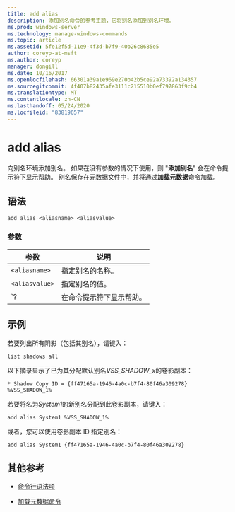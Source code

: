 ```yaml
---
title: add alias
description: 添加别名命令的参考主题，它将别名添加到别名环境。
ms.prod: windows-server
ms.technology: manage-windows-commands
ms.topic: article
ms.assetid: 5fe12f5d-11e9-4f3d-b7f9-40b26c8685e5
author: coreyp-at-msft
ms.author: coreyp
manager: dongill
ms.date: 10/16/2017
ms.openlocfilehash: 66301a39a1e969e270b42b5ce92a73392a134357
ms.sourcegitcommit: 4f407b82435afe3111c215510b0ef797863f9cb4
ms.translationtype: MT
ms.contentlocale: zh-CN
ms.lasthandoff: 05/24/2020
ms.locfileid: "83819657"
---
```

# <a name="add-alias"></a>add alias

向别名环境添加别名。 如果在没有参数的情况下使用，则 "**添加别名**" 会在命令提示符下显示帮助。 别名保存在元数据文件中，并将通过**加载元数据**命令加载。

## <a name="syntax"></a>语法

```
add alias <aliasname> <aliasvalue>
```

### <a name="parameters"></a>参数

| 参数 | 说明 |
| --------- | ----------- |
| `<aliasname>` | 指定别名的名称。 |
| `<aliasvalue>` | 指定别名的值。 |
| `? | 在命令提示符下显示帮助。 |

## <a name="examples"></a>示例

若要列出所有阴影（包括其别名），请键入：

```
list shadows all
```

以下摘录显示了已为其分配默认别名*VSS_SHADOW_x*的卷影副本：

```
* Shadow Copy ID = {ff47165a-1946-4a0c-b7f4-80f46a309278}
%VSS_SHADOW_1%
```

若要将名为*System1*的新别名分配到此卷影副本，请键入：

```
add alias System1 %VSS_SHADOW_1%
```

或者，您可以使用卷影副本 ID 指定别名：

```
add alias System1 {ff47165a-1946-4a0c-b7f4-80f46a309278}
```

## <a name="additional-references"></a>其他参考

- [命令行语法项](command-line-syntax-key.md)

- [加载元数据命令](load-metadata.md)

